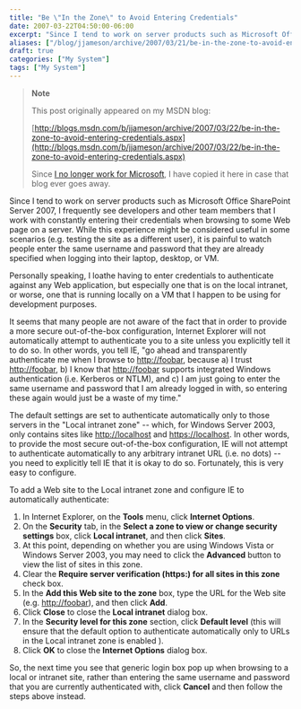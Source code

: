 ```yaml
---
title: "Be \"In the Zone\" to Avoid Entering Credentials"
date: 2007-03-22T04:50:00-06:00
excerpt: "Since I tend to work on server products such as Microsoft Office SharePoint Server 2007, I frequently see developers and other team members that I work with constantly entering their credentials when browsing to some Web page on a server. While this experience..."
aliases: ["/blog/jjameson/archive/2007/03/21/be-in-the-zone-to-avoid-entering-credentials.aspx", "/blog/jjameson/archive/2007/03/22/be-in-the-zone-to-avoid-entering-credentials.aspx"]
draft: true
categories: ["My System"]
tags: ["My System"]
---
```


> **Note**
>
> This post originally appeared on my MSDN blog:
>
> [http://blogs.msdn.com/b/jjameson/archive/2007/03/22/be-in-the-zone-to-avoid-entering-credentials.aspx](http://blogs.msdn.com/b/jjameson/archive/2007/03/22/be-in-the-zone-to-avoid-entering-credentials.aspx)
>
> Since
> [I no longer work for Microsoft](/blog/jjameson/2011/09/02/last-day-with-microsoft), I have copied it here in case that
> blog ever goes away.

Since I tend to work on server products such as Microsoft Office SharePoint
Server 2007, I frequently see developers and other team members that I work
with constantly entering their credentials when browsing to some Web page on
a server. While this experience might be considered useful in some scenarios
(e.g. testing the site as a different user), it is painful to watch people enter
the same username and password that they are already specified when logging
into their laptop, desktop, or VM.

Personally speaking, I loathe having to enter credentials to authenticate
against any Web application, but especially one that is on the local intranet,
or worse, one that is running locally on a VM that I happen to be using for
development purposes.

It seems that many people are not aware of the fact that in order to provide
a more secure out-of-the-box configuration, Internet Explorer will not automatically
attempt to authenticate you to a site unless you explicitly tell it to do so.
In other words, you tell IE, "go ahead and transparently authenticate me when
I browse to [http://foobar](http://foobar/), because
a) I trust [http://foobar](http://foobar/), b) I know
that [http://foobar](http://foobar/) supports integrated
Windows authentication (i.e. Kerberos or NTLM), and c) I am just going to enter
the same username and password that I am already logged in with, so entering
these again would just be a waste of my time."

The default settings are set to authenticate automatically only to those
servers in the "Local intranet zone" -- which, for Windows Server 2003, only
contains sites like [http://localhost](http://localhost/)
and [https://localhost](https://localhost/). In other
words, to provide the most secure out-of-the-box configuration, IE will not
attempt to authenticate automatically to any arbitrary intranet URL (i.e. no
dots) -- you need to explicitly tell IE that it is okay to do so. Fortunately,
this is very easy to configure.

To add a Web site to the Local intranet zone and configure IE to automatically
authenticate:

1. In Internet Explorer, on the **Tools** menu, click
   **Internet Options**.
2. On the **Security** tab, in the **Select a zone to
   view or change security settings** box, click **Local intranet**,
   and then click **Sites**.
3. At this point, depending on whether you are using Windows Vista or Windows
   Server 2003, you may need to click the **Advanced** button
   to view the list of sites in this zone.
4. Clear the **Require server verification (https:) for all sites
   in this zone** check box.
5. In the **Add this Web site to the zone** box, type the
   URL for the Web site (e.g. [http://foobar](http://foobar/)),
   and then click **Add**.
6. Click **Close** to close the **Local intranet**
   dialog box.
7. In the **Security level for this zone** section, click
   **Default level** (this will ensure that the default option
   to authenticate automatically only to URLs in the Local intranet zone is
   enabled ).
8. Click **OK** to close the **Internet Options**
   dialog box.

So, the next time you see that generic login box pop up when browsing to
a local or intranet site, rather than entering the same username and password
that you are currently authenticated with, click **Cancel** and
then follow the steps above instead.

